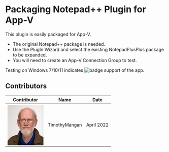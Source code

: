 # Packaging Notepad++ Plugin for App-V

This plugin is easily packaged for App-V.

* The original Notepad++ package is needed.
* Use the PlugIn Wizard and select the existing NotepadPlusPlus package to be expanded.
* You will need to create an App-V Connection Group to test.


Testing on Windows 7/10/11 indicates ![badge](https://img.shields.io/badge/-Full%20Fidelity-brightgreen?style=for-the-badge) support of the app.


## Contributors

| Contributor | Name | Date |
|----|----|----|
| [<img src="/media/Contributors/TimMangan.jpg" align="left" Height="128" />](/media/Contributors/TimMangan.jpg) | TimothyMangan | April 2022 |


